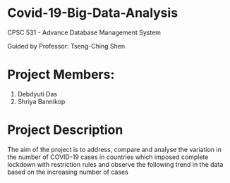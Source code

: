 # Covid-19-Big-Data-Analysis

CPSC 531 - Advance Database Management System 

Guided by Professor: Tseng-Ching Shen


# Project Members:

1. Debdyuti Das
2. Shriya Bannikop

# Project Description
 
The aim of the project is to address, compare and analyse the variation in the number of COVID-19 cases in countries which imposed complete lockdown with restriction rules and observe the following trend in the data based on the increasing number of cases


